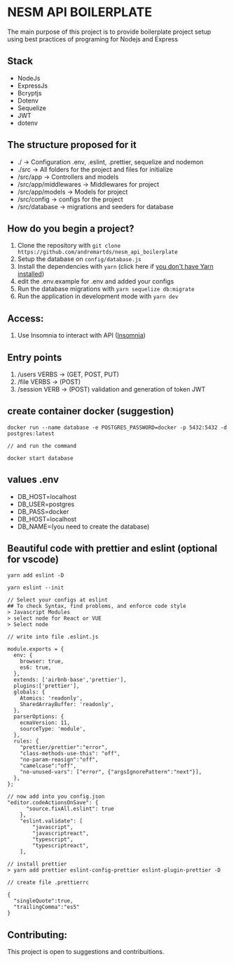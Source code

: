 # NESM API BOILERPLATE
<p> The main purpose of this project is to provide boilerplate project setup using best practices of programing for Nodejs and Express </p>

## Stack

<ul>

  <li> NodeJs </li>

  <li> ExpressJs </li>

  <li> Bcryptjs </li>

  <li> Dotenv </li>

  <li> Sequelize </li>

  <li> JWT </li>
  
  <li> dotenv </li>

</ul>

## The structure proposed for it

<ul>

  <li> ./ -> Configuration .env, .eslint, .prettier, sequelize and nodemon </li>

  <li> ./src -> All folders for the project and files for initialize </li>

  <li> /src/app -> Controllers and models </li>

  <li> /src/app/middlewares -> Middlewares for project </li>
  
  <li> /src/app/models -> Models for project </li>

  <li> /src/config -> configs for the project </li>

  <li> /src/database -> migrations and seeders for database </li>


</ul>

## How do you begin a project?

1. Clone the repository with `git clone https://github.com/andremartds/nesm_api_boilerplate`
2. Setup the database on `config/database.js`
3. Install the dependencies with `yarn` (click here if [you don't have Yarn installed](https://yarnpkg.com/docs/install))
4. edit the .env.example for .env and added your configs
5. Run the database migrations with `yarn sequelize db:migrate`
6. Run the application in development mode with `yarn dev`

## Access:

1. Use Insomnia to interact with API ([Insomnia](https://insomnia.rest/download/))

## Entry points

1. /users VERBS -> (GET, POST, PUT)
1. /file VERBS -> (POST)
2. /session VERB -> (POST) validation and generation of token JWT

## create container docker (suggestion)

```
docker run --name database -e POSTGRES_PASSWORD=docker -p 5432:5432 -d postgres:latest

// and run the command

docker start database

```

## values .env

<ul>
<li> 
  DB_HOST=localhost
</li>
<li> 
  DB_USER=postgres
</li>
<li> 
  DB_PASS=docker
</li>
<li> 
  DB_HOST=localhost
</li>
<li> 
 DB_NAME=(you need to create the database)
</li>
</ul>

## Beautiful code with prettier and eslint (optional for vscode)

```
yarn add eslint -D

yarn eslint --init

// Select your configs at eslint
## To check Syntax, find problems, and enforce code style 
> Javascript Modules
> select node for React or VUE
> Select node

// write into file .eslint.js

module.exports = {
  env: {
    browser: true,
    es6: true,
  },
  extends: ['airbnb-base','prettier'],
  plugins:['prettier'],
  globals: {
    Atomics: 'readonly',
    SharedArrayBuffer: 'readonly',
  },
  parserOptions: {
    ecmaVersion: 11,
    sourceType: 'module',
  },
  rules: {
    "prettier/prettier":"error",
    "class-methods-use-this": "off",
    "no-param-reasign":"off",
    "camelcase":"off",
    "no-unused-vars": ["error", {"argsIgnorePattern":"next"}],
  },
};

// now add into you config.json
"editor.codeActionsOnSave": {
      "source.fixAll.eslint": true
    },
    "eslint.validate": [
        "javascript",
        "javascriptreact",
        "typescript",
        "typescriptreact",
    ],

// install prettier
> yarn add prettier eslint-config-prettier eslint-plugin-prettier -D

// create file .prettierrc

{
  "singleQuote":true,
  "trailingComma":"es5"
}

```

## Contributing:

<p> This project is open to suggestions and contribuitions. </p>